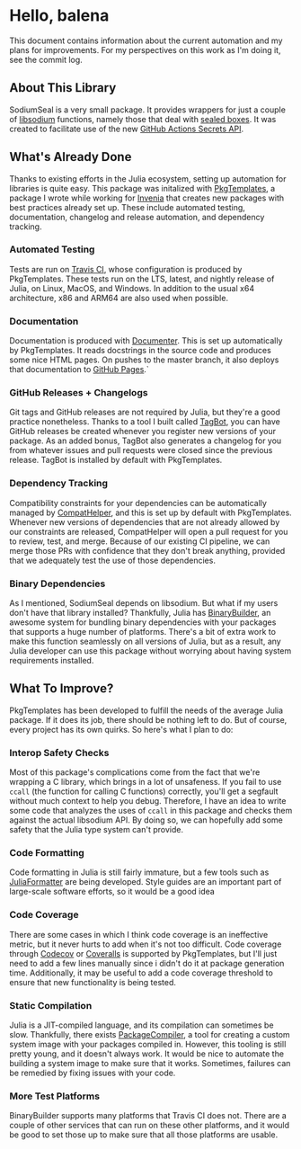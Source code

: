 # Hello, balena

This document contains information about the current automation and my plans for improvements.
For my perspectives on this work as I'm doing it, see the commit log.

## About This Library

SodiumSeal is a very small package.
It provides wrappers for just a couple of [libsodium](https://download.libsodium.org/doc) functions, namely those that deal with [sealed boxes](https://download.libsodium.org/doc/public-key_cryptography/sealed_boxes).
It was created to facilitate use of the new [GitHub Actions Secrets API](https://developer.github.com/v3/actions/secrets).

## What's Already Done

Thanks to existing efforts in the Julia ecosystem, setting up automation for libraries is quite easy.
This package was initalized with [PkgTemplates](https://github.com/invenia/PkgTemplates.jl), a package I wrote while working for [Invenia](https://invenia.ca) that creates new packages with best practices already set up.
These include automated testing, documentation, changelog and release automation, and dependency tracking.

### Automated Testing

Tests are run on [Travis CI](https://travis-ci.com), whose configuration is produced by PkgTemplates.
These tests run on the LTS, latest, and nightly release of Julia, on Linux, MacOS, and Windows.
In addition to the usual x64 architecture, x86 and ARM64 are also used when possible.

### Documentation

Documentation is produced with [Documenter](https://github.com/JuliaDocs/Documenter.jl).
This is set up automatically by PkgTemplates.
It reads docstrings in the source code and produces some nice HTML pages.
On pushes to the master branch, it also deploys that documentation to [GitHub Pages](https://pages.github.com).`

### GitHub Releases + Changelogs

Git tags and GitHub releases are not required by Julia, but they're a good practice nonetheless.
Thanks to a tool I built called [TagBot](https://github.com/JuliaRegistries/TagBot), you can have GitHub releases be created whenever you register new versions of your package.
As an added bonus, TagBot also generates a changelog for you from whatever issues and pull requests were closed since the previous release.
TagBot is installed by default with PkgTemplates.

### Dependency Tracking

Compatibility constraints for your dependencies can be automatically managed by [CompatHelper](https://github.com/bcbi/CompatHelper.jl), and this is set up by default with PkgTemplates.
Whenever new versions of dependencies that are not already allowed by our constraints are released, CompatHelper will open a pull request for you to review, test, and merge.
Because of our existing CI pipeline, we can merge those PRs with confidence that they don't break anything, provided that we adequately test the use of those dependencies.

### Binary Dependencies

As I mentioned, SodiumSeal depends on libsodium.
But what if my users don't have that library installed?
Thankfully, Julia has [BinaryBuilder](https://binarybuilder.org), an awesome system for bundling binary dependencies with your packages that supports a huge number of platforms.
There's a bit of extra work to make this function seamlessly on all versions of Julia, but as a result, any Julia developer can use this package without worrying about having system requirements installed.

## What To Improve?

PkgTemplates has been developed to fulfill the needs of the average Julia package.
If it does its job, there should be nothing left to do.
But of course, every project has its own quirks.
So here's what I plan to do:

### Interop Safety Checks

Most of this package's complications come from the fact that we're wrapping a C library, which brings in a lot of unsafeness.
If you fail to use `ccall` (the function for calling C functions) correctly, you'll get a segfault without much context to help you debug.
Therefore, I have an idea to write some code that analyzes the uses of `ccall` in this package and checks them against the actual libsodium API.
By doing so, we can hopefully add some safety that the Julia type system can't provide.

### Code Formatting

Code formatting in Julia is still fairly immature, but a few tools such as [JuliaFormatter](https://github.com/domluna/JuliaFormatter.jl) are being developed.
Style guides are an important part of large-scale software efforts, so it would be a good idea 

### Code Coverage

There are some cases in which I think code coverage is an ineffective metric, but it never hurts to add when it's not too difficult.
Code coverage through [Codecov](https://codecov.io) or [Coveralls](https://coveralls.io) is supported by PkgTemplates, but I'll just need to add a few lines manually since i didn't do it at package generation time.
Additionally, it may be useful to add a code coverage threshold to ensure that new functionality is being tested.

### Static Compilation

Julia is a JIT-compiled language, and its compilation can sometimes be slow.
Thankfully, there exists [PackageCompiler](https://github.com/JuliaLang/PackageCompiler.jl), a tool for creating a custom system image with your packages compiled in.
However, this tooling is still pretty young, and it doesn't always work.
It would be nice to automate the building a system image to make sure that it works.
Sometimes, failures can be remedied by fixing issues with your code.

### More Test Platforms

BinaryBuilder supports many platforms that Travis CI does not.
There are a couple of other services that can run on these other platforms, and it would be good to set those up to make sure that all those platforms are usable.
